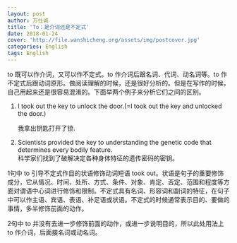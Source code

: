 ```yaml
---
layout: post
author: 万仕诚
title: 'To：是介词还是不定式'
date: 2018-01-24
cover: 'http://file.wanshicheng.org/assets/img/postcover.jpg'
categories: English
tags: English
---
```


to 既可以作介词，又可以作不定式。to 作介词后跟名词、代词、动名词等。to 作不定式后跟动词原形。做阅读理解的时候，还是很好分析的。但是在写作的时候，自己用起来还是很容易混淆的。下面举两个例子来分析它们之间的区别。

1. I took out the key to unlock the door.(=I took out the key and unlocked the door.)
  
    我拿出钥匙打开了锁.  

2. Scientists provided the key to understanding the genetic code that determines every bodily feature.  
    科学家们找到了破解决定各种身体特征的遗传密码的密钥。

1句中 to 引导不定式作目的状语修饰动词短语 took out。状语是句子的重要修饰成分，它从情况、时间、处所、方式、条件、对象、肯定、否定、范围和程度等方面对谓语中心词进行修饰和限制。不定式具有名词、形容词和副词的特征，在句子中可以作主语、宾语、表语、补足语或状语。不定式的时候通常表示目的、要做的事情，多半修饰前面的动作。

2句中 to 并没有去进一步修饰前面的动作，或进一步说明目的，所以此处用法上 to 作介词，后面接名词或动名词。

